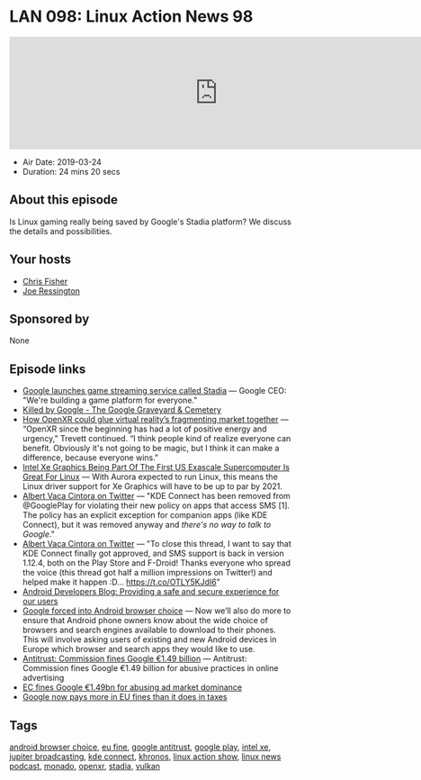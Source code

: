 # LAN 098: Linux Action News 98

<iframe src="https://player.fireside.fm/v2/DAcK9LdX+tCkMWnUe?theme=dark" width="740" height="200" frameborder="0" scrolling="no"></iframe>

* Air Date: 2019-03-24
* Duration: 24 mins 20 secs

## About this episode

Is Linux gaming really being saved by Google's Stadia platform? We discuss the details and possibilities. 

## Your hosts
* [Chris Fisher](https://linuxactionnews.com/hosts/chris)
* [Joe Ressington](https://linuxactionnews.com/hosts/joe)

## Sponsored by

None



## Episode links

  * [Google launches game streaming service called Stadia](https://arstechnica.com/gaming/2019/03/google-jumps-into-gaming-with-google-stadia-streaming-service/ "Google launches game streaming service called Stadia") — Google CEO: "We're building a game platform for everyone."
  * [Killed by Google - The Google Graveyard & Cemetery](https://killedbygoogle.com/ "Killed by Google - The Google Graveyard & Cemetery")
  * [How OpenXR could glue virtual reality’s fragmenting market together](https://arstechnica.com/gaming/2019/03/how-openxr-could-glue-together-virtual-realitys-fragmenting-market/ "How OpenXR could glue virtual reality’s fragmenting market together") — “OpenXR since the beginning has had a lot of positive energy and urgency," Trevett continued. “I think people kind of realize everyone can benefit. Obviously it's not going to be magic, but I think it can make a difference, because everyone wins."
  * [Intel Xe Graphics Being Part Of The First US Exascale Supercomputer Is Great For Linux](https://www.phoronix.com/scan.php?page=news_item&px=Intel-Xe-Graphics-%20Good-News "Intel Xe Graphics Being Part Of The First US Exascale Supercomputer Is Great For Linux") — With Aurora expected to run Linux, this means the Linux driver support for Xe Graphics will have to be up to par by 2021. 
  * [Albert Vaca Cintora on Twitter](https://twitter.com/albertvaka/status/1107924633750253568 "Albert Vaca Cintora on Twitter") — "KDE Connect has been removed from @GooglePlay for violating their new policy on apps that access SMS [1]. The policy has an explicit exception for companion apps (like KDE Connect), but it was removed anyway and *there's no way to talk to Google*."
  * [Albert Vaca Cintora on Twitter](https://twitter.com/albertvaka/status/1108648884056834048 "Albert Vaca Cintora on Twitter") — "To close this thread, I want to say that KDE Connect finally got approved, and SMS support is back in version 1.12.4, both on the Play Store and F-Droid! Thanks everyone who spread the voice (this thread got half a million impressions on Twitter!) and helped make it happen :D… https://t.co/OTLY5KJdI6"
  * [Android Developers Blog: Providing a safe and secure experience for our users](https://android-developers.googleblog.com/2018/10/providing-safe-and-secure-experience.html "Android Developers Blog: Providing a safe and secure experience for our users")
  * [Google forced into Android browser choice](https://www.blog.google/around-the-globe/google-europe/supporting-choice-and-competition-europe/ "Google forced into Android browser choice") — Now we’ll also do more to ensure that Android phone owners know about the wide choice of browsers and search engines available to download to their phones. This will involve asking users of existing and new Android devices in Europe which browser and search apps they would like to use.
  * [Antitrust: Commission fines Google €1.49 billion](http://europa.eu/rapid/press-release_IP-19-1770_en.htm "Antitrust: Commission fines Google €1.49 billion") — Antitrust: Commission fines Google €1.49 billion for abusive practices in online advertising
  * [EC fines Google €1.49bn for abusing ad market dominance](https://www.computerweekly.com/news/252459886/EC-fines-Google-149bn-for-abusing-ad-market-dominance "EC fines Google €1.49bn for abusing ad market dominance")
  * [Google now pays more in EU fines than it does in taxes](https://www.theinquirer.net/inquirer/news/3070503/google-now-pays-more-in-eu-fines-than-it-does-in-taxes "Google now pays more in EU fines than it does in taxes")



## Tags

[android browser choice](https://linuxactionnews.com/tags/android%20browser%20choice), [eu fine](https://linuxactionnews.com/tags/eu%20fine), [google antitrust](https://linuxactionnews.com/tags/google%20antitrust), [google play](https://linuxactionnews.com/tags/google%20play), [intel xe](https://linuxactionnews.com/tags/intel%20xe), [jupiter broadcasting](https://linuxactionnews.com/tags/jupiter%20broadcasting), [kde connect](https://linuxactionnews.com/tags/kde%20connect), [khronos](https://linuxactionnews.com/tags/khronos), [linux action show](https://linuxactionnews.com/tags/linux%20action%20show), [linux news podcast](https://linuxactionnews.com/tags/linux%20news%20podcast), [monado](https://linuxactionnews.com/tags/monado), [openxr](https://linuxactionnews.com/tags/openxr), [stadia](https://linuxactionnews.com/tags/stadia), [vulkan](https://linuxactionnews.com/tags/vulkan)